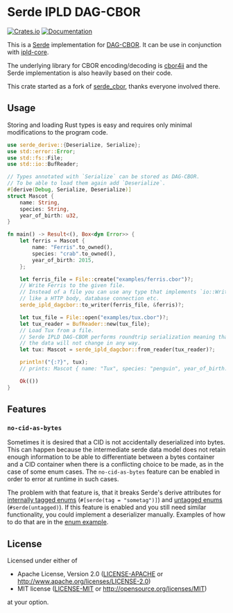 Serde IPLD DAG-CBOR
===================

[![Crates.io](https://img.shields.io/crates/v/serde_ipld_dag_cbor.svg)](https://crates.io/crates/serde_ipld_dagcbor)
[![Documentation](https://docs.rs/serde_ipld_dag_cbor/badge.svg)](https://docs.rs/serde_ipld_dag_cbor)

This is a [Serde] implementation for [DAG-CBOR]. It can be use in conjunction with [ipld-core].

The underlying library for CBOR encoding/decoding is [cbor4ii] and the Serde implementation is also heavily based on their code.

This crate started as a fork of [serde_cbor], thanks everyone involved there.

[Serde]: https://github.com/serde-rs/serde
[DAG-CBOR]: https://ipld.io/specs/codecs/dag-cbor/spec/
[ipld-core]: https://github.com/vmx/ipld-core
[cbor4ii]: https://github.com/quininer/cbor4ii
[serde_cbor]: https://github.com/pyfisch/cbor


Usage
-----

Storing and loading Rust types is easy and requires only
minimal modifications to the program code.

```rust
use serde_derive::{Deserialize, Serialize};
use std::error::Error;
use std::fs::File;
use std::io::BufReader;

// Types annotated with `Serialize` can be stored as DAG-CBOR.
// To be able to load them again add `Deserialize`.
#[derive(Debug, Serialize, Deserialize)]
struct Mascot {
    name: String,
    species: String,
    year_of_birth: u32,
}

fn main() -> Result<(), Box<dyn Error>> {
    let ferris = Mascot {
        name: "Ferris".to_owned(),
        species: "crab".to_owned(),
        year_of_birth: 2015,
    };

    let ferris_file = File::create("examples/ferris.cbor")?;
    // Write Ferris to the given file.
    // Instead of a file you can use any type that implements `io::Write`
    // like a HTTP body, database connection etc.
    serde_ipld_dagcbor::to_writer(ferris_file, &ferris)?;

    let tux_file = File::open("examples/tux.cbor")?;
    let tux_reader = BufReader::new(tux_file);
    // Load Tux from a file.
    // Serde IPLD DAG-CBOR performs roundtrip serialization meaning that
    // the data will not change in any way.
    let tux: Mascot = serde_ipld_dagcbor::from_reader(tux_reader)?;

    println!("{:?}", tux);
    // prints: Mascot { name: "Tux", species: "penguin", year_of_birth: 1996 }

    Ok(())
}
```


Features
--------

### `no-cid-as-bytes`

Sometimes it is desired that a CID is not accidentally deserialized into bytes. This can happen because the intermediate serde data model does not retain enough information to be able to differentiate between a bytes container and a CID container when there is a conflicting choice to be made, as in the case of some enum cases. The `no-cid-as-bytes` feature can be enabled in order to error at runtime in such cases.

The problem with that feature is, that it breaks Serde's derive attributes for [internally tagged enums](https://serde.rs/enum-representations.html#internally-tagged) (`#[serde(tag = "sometag")]`) and [untagged enums](https://serde.rs/enum-representations.html#untagged) (`#serde(untagged)`). If this feature is enabled and you still need similar functionality, you could implement a deserializer manually. Examples of how to do that are in the [enum example](examples/enums.rs).


License
-------

Licensed under either of

 * Apache License, Version 2.0 ([LICENSE-APACHE](LICENSE-APACHE) or http://www.apache.org/licenses/LICENSE-2.0)
 * MIT license ([LICENSE-MIT](LICENSE-MIT) or http://opensource.org/licenses/MIT)

at your option.
